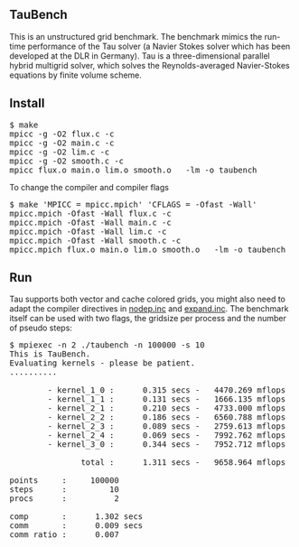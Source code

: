 <h2>TauBench</h2>
This is an unstructured grid benchmark. The benchmark mimics the
run-time performance of the Tau solver (a Navier Stokes solver which
has been developed at the DLR in Germany). Tau is a three-dimensional
parallel hybrid multigrid solver, which solves the Reynolds-averaged
Navier-Stokes equations by finite volume scheme.

<h2>Install</h2>
<pre>
$ make
mpicc -g -O2 flux.c -c
mpicc -g -O2 main.c -c
mpicc -g -O2 lim.c -c
mpicc -g -O2 smooth.c -c
mpicc flux.o main.o lim.o smooth.o   -lm -o taubench
</pre>

To change the compiler and compiler flags

<pre>
$ make 'MPICC = mpicc.mpich' 'CFLAGS = -Ofast -Wall'
mpicc.mpich -Ofast -Wall flux.c -c
mpicc.mpich -Ofast -Wall main.c -c
mpicc.mpich -Ofast -Wall lim.c -c
mpicc.mpich -Ofast -Wall smooth.c -c
mpicc.mpich flux.o main.o lim.o smooth.o   -lm -o taubench
</pre>

<h2>Run</h2>
Tau supports both vector and cache colored grids, you might also need
to adapt the compiler directives in
<a href="./nodep.inc">nodep.inc</a>
and
<a href="./expand.inc">expand.inc</a>.
The benchmark itself can be used with two flags, the gridsize per
process and the number of pseudo steps:

<pre>
$ mpiexec -n 2 ./taubench -n 100000 -s 10
This is TauBench.
Evaluating kernels - please be patient.
..........

        - kernel_1_0 :      0.315 secs -   4470.269 mflops
        - kernel_1_1 :      0.131 secs -   1666.135 mflops
        - kernel_2_1 :      0.210 secs -   4733.000 mflops
        - kernel_2_2 :      0.186 secs -   6560.788 mflops
        - kernel_2_3 :      0.089 secs -   2759.613 mflops
        - kernel_2_4 :      0.069 secs -   7992.762 mflops
        - kernel_3_0 :      0.344 secs -   7952.712 mflops

               total :      1.311 secs -   9658.964 mflops

points     :     100000
steps      :         10
procs      :          2

comp       :      1.302 secs
comm       :      0.009 secs
comm ratio :      0.007
</pre>
